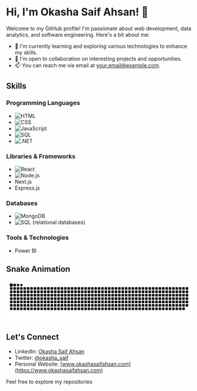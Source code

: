 # Hi, I'm Okasha Saif Ahsan! 👋

Welcome to my GitHub profile! I'm passionate about web development, data analytics, and software engineering. Here's a bit about me:

- 🌱 I'm currently learning and exploring various technologies to enhance my skills.
- 💼 I'm open to collaboration on interesting projects and opportunities.
- 📫 You can reach me via email at [your.email@example.com](mailto:your.email@example.com).

## Skills

### Programming Languages
- ![HTML](https://img.shields.io/badge/-HTML-orange)
- ![CSS](https://img.shields.io/badge/-CSS-blue)
- ![JavaScript](https://img.shields.io/badge/-JavaScript-yellow)
- ![SQL](https://img.shields.io/badge/-SQL-lightgrey)
- ![.NET](https://img.shields.io/badge/-.NET-green)

### Libraries & Frameworks
- ![React](https://img.shields.io/badge/-React-blue)
- ![Node.js](https://img.shields.io/badge/-Node.js-green)
- Next.js
- Express.js

### Databases
- ![MongoDB](https://img.shields.io/badge/-MongoDB-green)
- ![SQL](https://img.shields.io/badge/-SQL-lightgrey) (relational databases)

### Tools & Technologies
- Power BI
## Snake Animation

![Snake animation](https://github.com/Platane/snk/raw/output/github-contribution-grid-snake.svg)
## Let's Connect

- LinkedIn: [Okasha Saif Ahsan](https://www.linkedin.com/in/okashasaifahsan/)
- Twitter: [@okasha_saif](https://twitter.com/okasha_saif)
- Personal Website: [www.okashasaifahsan.com](https://www.okashasaifahsan.com)

Feel free to explore my repositories
